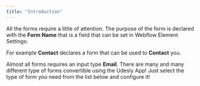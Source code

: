 ```yaml
---
title: "Introduction"
---
```

All the forms require a little of attention. The purpose of the form is declared with the **Form Name** that is a field that can be set in Webflow Element Settings:

For example **Contact** declares a form that can be used to **Contact** you. 

Almost all forms requires an input type **Email**. There are many and many different type of forms convertible using the Udesly App! Just select the type of form you need from the list below and configure it!


